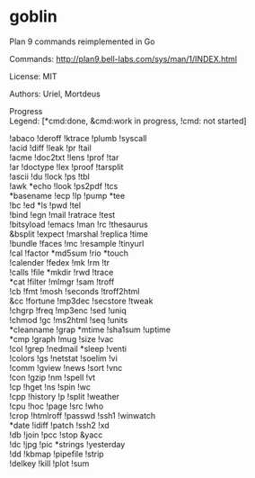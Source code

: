 goblin
======

Plan 9 commands reimplemented in Go

Commands: http://plan9.bell-labs.com/sys/man/1/INDEX.html

License: MIT

Authors: Uriel, Mortdeus

Progress  
Legend:	[*cmd:done, &cmd:work in progress, !cmd: not started] 

!abaco      !deroff    !ktrace    !plumb     !syscall   
!acid       !diff      !leak      !pr        !tail   
!acme       !doc2txt   !lens      !prof      !tar   
!ar         !doctype   !lex       !proof     !tarsplit   
!ascii      !du        !lock      !ps        !tbl   
!awk        *echo      !look      !ps2pdf    !tcs   
*basename   !ecp       !lp        !pump      *tee   
!bc         !ed        *ls        !pwd       !tel   
!bind       !egn       !mail      !ratrace   !test   
!bitsyload  !emacs     !man       !rc        !thesaurus   
&bsplit     !expect    !marshal   !replica   !time   
!bundle     !faces     !mc        !resample  !tinyurl   
!cal        !factor    *md5sum    !rio       *touch   
!calender   !fedex     !mk        !rm        !tr   
!calls      !file      *mkdir     !rwd       !trace   
*cat        !filter    !mlmgr     !sam       !troff   
!cb         !fmt       !mosh      !seconds   !troff2html   
&cc         !fortune   !mp3dec    !secstore  !tweak   
!chgrp      !freq      !mp3enc    !sed       !uniq   
!chmod      !gc        !ms2html   !seq       !units   
*cleanname  !grap      *mtime     !sha1sum   !uptime   
*cmp        !graph     !mug       !size      !vac   
!col        !grep      !nedmail   *sleep     !venti   
!colors     !gs        !netstat   !soelim    !vi   
!comm       !gview     !news      !sort      !vnc   
!con        !gzip      !nm        !spell     !vt   
!cp         !hget      !ns        !spin      !wc   
!cpp        !history   !p         !split     !weather   
!cpu        !hoc       !page      !src       !who   
!crop       !htmlroff  !passwd    !ssh1      !winwatch   
*date       !idiff     !patch     !ssh2      !xd   
!db         !join      !pcc       !stop      &yacc   
!dc         !jpg       !pic       *strings   !yesterday   
!dd         !kbmap     !pipefile  !strip   
!delkey     !kill      !plot      !sum


